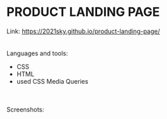 # PRODUCT LANDING PAGE
Link:
<a href="https://2021sky.github.io/product-landing-page/"> https://2021sky.github.io/product-landing-page/ </a>
<br>
<br>
<br>
Languages and tools:
<br>
   <ul>
     <li>CSS</li>
     <li>HTML</li>
     <li>used CSS Media Queries</li>
  </ul>
 <br>
 <br>
Screenshots:
<br>
<img src="" alt="">
<br>
<img src="" alt="">
<br>
<br>

